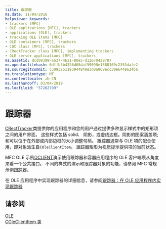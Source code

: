 ```yaml
---
title: 跟踪器
ms.date: 11/04/2016
helpviewer_keywords:
- trackers [MFC]
- OLE applications [MFC], trackers
- applications [OLE], trackers
- tracking OLE items [MFC]
- OLE containers [MFC], trackers
- CDC class [MFC], trackers
- CRectTracker class [MFC], implementing trackers
- OLE server applications [MFC], trackers
ms.assetid: dcd09399-6637-4621-80e5-d12670429787
ms.openlocfilehash: 6dffb5b4326d08daf59098e1888169c2353dafe2
ms.sourcegitcommit: c3093251193944840e3d0a068ecc30e6449624ba
ms.translationtype: MT
ms.contentlocale: zh-CN
ms.lasthandoff: 03/04/2019
ms.locfileid: "57262709"
---
```

# <a name="trackers"></a>跟踪器

[CRectTracker](../mfc/reference/crecttracker-class.md)类提供你的应用程序和您的用户通过提供多种显示样式中的矩形项之间的用户界面。 这些样式包括 solid、 阴影，或虚线边框。阴影的图案涵盖项;和可以位于在外部或内部边框的大小调整句柄。 跟踪器通常与 OLE 项的配合使用，即对象派生自`COleClientItem`。 跟踪器矩形为视觉提示提供项的当前状态。

MFC OLE 示例[OCLIENT](../visual-cpp-samples.md)演示使用跟踪器和容器应用程序的 OLE 客户端项从角度来看一个公共接口。 不同的样式的演示和跟踪器对象的功能，请参阅 MFC 常规示例[跟踪器](../visual-cpp-samples.md)。

在 OLE 应用程序中实现跟踪器的详细信息，请参阅[跟踪器：在 OLE 应用程序内实现跟踪器](../mfc/trackers-implementing-trackers-in-your-ole-application.md)

## <a name="see-also"></a>请参阅

[OLE](../mfc/ole-in-mfc.md)<br/>
[COleClientItem 类](../mfc/reference/coleclientitem-class.md)
